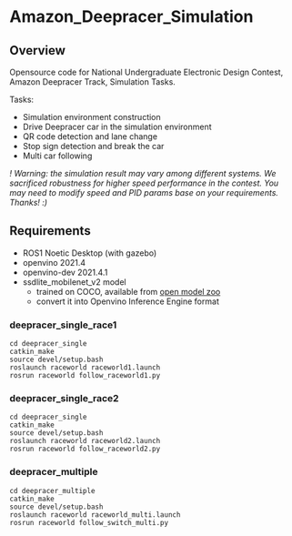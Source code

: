 # Amazon_Deepracer_Simulation

## Overview

Opensource code for National Undergraduate Electronic Design Contest, Amazon Deepracer Track, Simulation Tasks.

Tasks:

- Simulation environment construction
- Drive Deepracer car in the simulation environment
- QR code detection and lane change
- Stop sign detection and break the car
- Multi car following

*! Warning: the simulation result may vary among different systems. We sacrificed robustness for higher speed performance in the contest. You may need to modify speed and PID params base on your requirements. Thanks! :)*

## Requirements

- ROS1 Noetic Desktop (with gazebo)
- openvino 2021.4
- openvino-dev 2021.4.1
- ssdlite_mobilenet_v2 model
  - trained on COCO, available from [open model zoo](https://docs.openvino.ai/2021.4/model_zoo.html)
  - convert it into Openvino Inference Engine format

### deepracer_single_race1

```
cd deepracer_single
catkin_make
source devel/setup.bash
roslaunch raceworld raceworld1.launch
rosrun raceworld follow_raceworld1.py
```

### deepracer_single_race2

```
cd deepracer_single
catkin_make
source devel/setup.bash
roslaunch raceworld raceworld2.launch
rosrun raceworld follow_raceworld2.py
```

### deepracer_multiple

```
cd deepracer_multiple
catkin_make
source devel/setup.bash
roslaunch raceworld raceworld_multi.launch
rosrun raceworld follow_switch_multi.py
```
